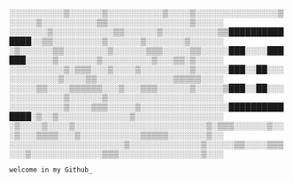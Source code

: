 ░░░░░░░░░░▒░░░░░░▒░░░░░░░░░░▒░░░░▒░░░░░░░░░░░░░░░▒░░░░░▒░░░░░░░░░░▒▒░░░░░░░░░░░░░░░▒░░░░░
░░░░░░░▒░░░░░░░░░░░▒▒░░░░░░▒░░░░░░░░░░▒▒██████████████░░▒▒░░░░░░░░░▒░░░░░░▒░░░░░░░▒░░░░░░
░▒░░░░░░▒▒░░░░░░░░▒░░░░░░▒▒▒░░░░░▒▒░░░░░███░░░░██████░░░░░▒░░░░░░░▒░░░░░░░░░▒░░░▒▒░▒░░░░░
░░░░░░░░░░▒░▒▒▒░░░▒░░░░▒░░░░░░░░░▒░░░░░░███░░██░░░░░░░░░░░░▒░░░░▒▒░░░░░░░░░░░░░░▒▒▒▒▒░░░░
░░░░░▒▒░░░░▒▒▒▒▒▒░░░▒░░░▒▒▒░░░░░░▒░░░░░▒███░░██░░░░░░░░░░░░░▒░░░░░░▒░░░░░░░░░░░░░░░░░░░░░
░░░░░░░░░░▒░░░░▒▒▒░░░░░▒░░░░░░░░░░░░░░░░██████████████░▒░░▒░░░░░░░░░░░░░▒░░░░░░░░░░░░░░░░
░▒░░░░▒░░░░▒░░░░░░░░░░░░░░░░░░░░░░░░▒░▒▒▒░░░░░░▒░░░▒░░░▒▒▒▒░░░▒░░░░░░░░░░░▒▒▒▒▒░░░░░░░▒░░
░░░░░░░░░░░░░░░░░░░░░▒░░░░░░░░░░░░░▒░░░░░▒▒░░░░▒▒▒░░░▒░░░░░░░░░░░░░▒▒▒░░░░░░░░░░░░░░░▒░░░ 

    welcome in my Github_  
                      
            

